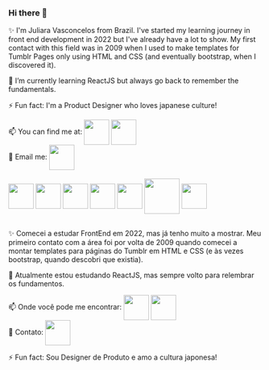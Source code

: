 ### Hi there 👋

✨ I'm Juliara Vasconcelos from Brazil. I've started my learning journey in front end development in 2022 but I've already have a lot to show. 
My first contact with this field was in 2009 when I used to make templates for Tumblr Pages only using HTML and CSS (and eventually bootstrap, when I discovered it).

🌱 I’m currently learning ReactJS but always go back to remember the fundamentals.

⚡ Fun fact: I'm a Product Designer who loves japanese culture!

<div>
<span>📫 You can find me at: </span>
  <a href="https://www.linkedin.com/in/juliaravasconcelos/"><img align="center" height="50" width="50" margin="10"src="https://cdn-icons-png.flaticon.com/512/2671/2671877.png"></a>
  <a href="https://www.instagram.com/foradozona/"><img align="center" height="50" width="50" margin="10"src="https://cdn-icons-png.flaticon.com/512/2671/2671874.png"></a> 
</div>
<div>
<span>💬 Email me: </span> 
<a href="mailto:juliaravasconcelos@gmail.com"><img align="center" height="50" width="50" margin="10"src="https://cdn-icons-png.flaticon.com/512/2671/2671872.png"></a></div>

<div style="display: inline_block"><br>
  <img align="center" height="50" width="50" src="https://cdn-icons-png.flaticon.com/512/136/136535.png" />
  <img align="center" height="50" width="50" src="https://cdn-icons-png.flaticon.com/512/136/136528.png" />
  <img align="center" height="50" width="50" src="https://cdn-icons-png.flaticon.com/512/136/136527.png" />
  <img align="center" height="50" width="50" src="https://cdn-icons-png.flaticon.com/512/9423/9423300.png" />
  <img align="center" height="50" width="50" src="https://cdn-icons-png.flaticon.com/512/136/136530.png" />
  <img align="center" height="70" width="70" src="https://cdn-icons-png.flaticon.com/512/8532/8532714.png" />
  <img align="center" height="50" width="50" src="https://cdn-icons-png.flaticon.com/512/1183/1183672.png" />
 </div>

## 

✨ Comecei a estudar FrontEnd em 2022, mas já tenho muito a mostrar. Meu primeiro contato com a área foi por volta de 2009 quando comecei a montar templates para páginas do Tumblr em HTML e CSS (e às vezes bootstrap, quando descobri que existia).

🌱 Atualmente estou estudando ReactJS, mas sempre volto para relembrar os fundamentos.

<div>
<span>📫 Onde você pode me encontrar: </span>
  <a href="https://www.linkedin.com/in/juliaravasconcelos/"><img align="center" height="50" width="50" margin="10"src="https://cdn-icons-png.flaticon.com/512/2671/2671877.png"></a>
  <a href="https://www.instagram.com/foradozona/"><img align="center" height="50" width="50" margin="10"src="https://cdn-icons-png.flaticon.com/512/2671/2671874.png"></a> 
</div>
<div>
<span>💬 Contato: </span> 
<a href="mailto:juliaravasconcelos@gmail.com"><img align="center" height="50" width="50" margin="10"src="https://cdn-icons-png.flaticon.com/512/2671/2671872.png"></a></div>

⚡ Fun fact: Sou Designer de Produto e amo a cultura japonesa!
<!--
**JuliaraVasconcelos/JuliaraVasconcelos** is a ✨ _special_ ✨ repository because its `README.md` (this file) appears on your GitHub profile.

Here are some ideas to get you started:

- 🔭 I’m currently working on ...
- 🌱 I’m currently learning ...
- 👯 I’m looking to collaborate on ...
- 🤔 I’m looking for help with ...
- 💬 Ask me about ...
- 📫 How to reach me: ...
- 😄 Pronouns: ...
- ⚡ Fun fact: ...

[![Anurag's GitHub stats](https://github-readme-stats.vercel.app/api?username=JuliaraVasconcelos&show_icons=true&theme=tokyonight)](https://github.com/anuraghazra/github-readme-stats)

[![Top Langs](https://github-readme-stats.vercel.app/api/top-langs/?username=JuliaraVasconcelos&layout=compact&theme=tokyonight)](https://github.com/anuraghazra/github-readme-stats)

<a href="https://github.com/JuliaraVasconcelos/github-readme-stats">
  <img align="center" src="https://github-readme-stats.vercel.app/api?username=JuliaraVasconcelos&show_icons=true&theme=tokyonight&text_bold=false" />
</a>
<a href="https://github.com/JuliaraVasconcelos/github-readme-stats">
  <img align="center" src="https://github-readme-stats.vercel.app/api/top-langs/?username=JuliaraVasconcelos&layout=compact&theme=tokyonight" />
</a>
-->

